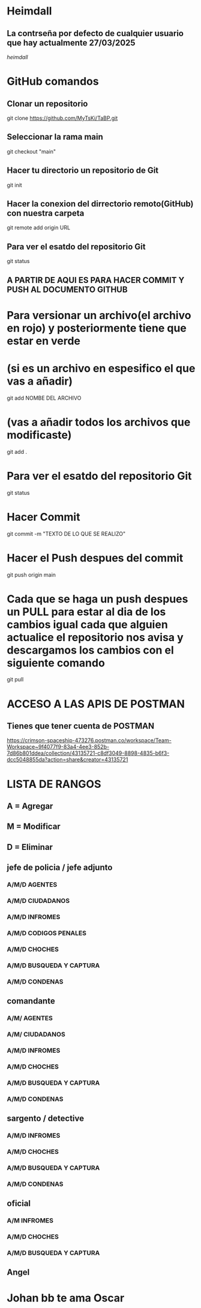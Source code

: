 # Heimdall
## La contrseña por defecto de cualquier usuario que hay actualmente 27/03/2025
*heimdall*

# GitHub comandos

## Clonar un repositorio
git clone https://github.com/MyTsKi/TaBP.git

## Seleccionar la rama main
git checkout "main"

## Hacer tu directorio un repositorio de Git
git init

## Hacer la conexion del dirrectorio remoto(GitHub) con nuestra carpeta
git remote add origin URL

## Para ver el esatdo del repositorio Git
git status

## A PARTIR DE AQUI ES PARA HACER COMMIT Y PUSH AL DOCUMENTO GITHUB
# Para versionar un archivo(el archivo en rojo) y posteriormente tiene que estar en verde

# (si es un archivo en espesifico el que vas a añadir)
git add NOMBE DEL ARCHIVO 

# (vas a añadir todos los archivos que modificaste)
git add . 

# Para ver el esatdo del repositorio Git
git status

# Hacer Commit
git commit -m "TEXTO DE LO QUE SE REALIZO"

# Hacer el Push despues del commit
git push origin main

# Cada que se haga un push despues un PULL para estar al dia de los cambios igual cada que alguien actualice el repositorio nos avisa y descargamos los cambios con el siguiente comando
git pull

# ACCESO A LAS APIS DE POSTMAN
## Tienes que tener cuenta de POSTMAN

https://crimson-spaceship-473276.postman.co/workspace/Team-Workspace~9f4077f9-83a4-4ee3-852b-7d86b801ddea/collection/43135721-c8df3049-8898-4835-b6f3-dcc5048855da?action=share&creator=43135721

# LISTA DE RANGOS

## A = Agregar
## M = Modificar
## D = Eliminar

## **jefe de policia / jefe adjunto**
### A/M/D AGENTES
### A/M/D CIUDADANOS
### A/M/D INFROMES
### A/M/D CODIGOS PENALES
### A/M/D CHOCHES
### A/M/D BUSQUEDA Y CAPTURA
### A/M/D CONDENAS

## **comandante**
### A/M/ AGENTES
### A/M/ CIUDADANOS
### A/M/D INFROMES
### A/M/D CHOCHES
### A/M/D BUSQUEDA Y CAPTURA
### A/M/D CONDENAS

## **sargento / detective**
### A/M/D INFROMES
### A/M/D CHOCHES
### A/M/D BUSQUEDA Y CAPTURA
### A/M/D CONDENAS

## **oficial** 
### A/M INFROMES
### A/M/D CHOCHES
### A/M/D BUSQUEDA Y CAPTURA


## Angel
# Johan bb te ama Oscar